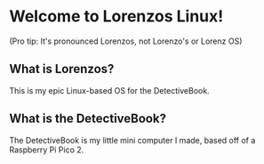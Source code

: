 # Welcome to Lorenzos Linux!
(Pro tip: It's pronounced Lorenzos, not Lorenzo's or Lorenz OS)
## What is Lorenzos?
This is my epic Linux-based OS for the DetectiveBook.
## What is the DetectiveBook? 
The DetectiveBook is my little mini computer I made, based off of a Raspberry Pi Pico 2.
